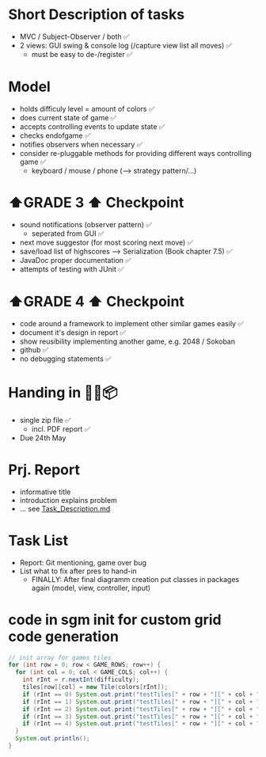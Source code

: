 # Short Description of tasks
- MVC / Subject-Observer / both ✅
- 2 views: GUI swing & console log (/capture view list all moves) ✅
    - must be easy to de-/register ✅
# Model
- holds difficuly level = amount of colors ✅
- does current state of game ✅
- accepts controlling events to update state ✅
- checks endofgame ✅
- notifies observers when necessary ✅
- consider re-pluggable methods for providing different ways controlling game ✅
  - keyboard / mouse / phone (--> strategy pattern/...)

# ⬆️GRADE 3 ⬆️ Checkpoint

- sound notifications (observer pattern) ✅
  - seperated from GUI  ✅
- next move suggestor (for most scoring next move) ✅
- save/load list of highscores --> Serialization (Book chapter 7.5) ✅
- JavaDoc proper documentation ✅
- attempts of testing with JUnit ✅

# ⬆️GRADE 4 ⬆️ Checkpoint

- code around a framework to implement other similar games easily ✅
- document it's design in report ✅
- show reusibility implementing another game, e.g. 2048 / Sokoban
- github ✅
- no debugging statements ✅

# Handing in 🫴🏼📦

- single zip file ✅
  - incl. PDF report ✅
- Due 24th May

# Prj. Report

- informative title
- introduction explains problem
- ... see [Task_Description.md](Task_Description.md)

# Task List
- Report: Git mentioning, game over bug
- List what to fix after pres to hand-in
  - FINALLY: After final diagramm creation put classes in packages again (model, view, controller, input)


# code in sgm init for custom grid code generation
```java
// init array for games tiles
for (int row = 0; row < GAME_ROWS; row++) {
  for (int col = 0; col < GAME_COLS; col++) {
    int rInt = r.nextInt(difficulty);
    tiles[row][col] = new Tile(colors[rInt]);
    if (rInt == 0) System.out.print("testTiles[" + row + "][" + col + "] = new Tile(Color.red); ");
    if (rInt == 1) System.out.print("testTiles[" + row + "][" + col + "] = new Tile(Color.yellow); ");
    if (rInt == 2) System.out.print("testTiles[" + row + "][" + col + "] = new Tile(Color.blue); ");
    if (rInt == 3) System.out.print("testTiles[" + row + "][" + col + "] = new Tile(Color.green); ");
    if (rInt == 4) System.out.print("testTiles[" + row + "][" + col + "] = new Tile(Color.orange); ");
  }
  System.out.println();
}
```